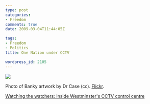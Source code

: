 ```yaml
---
type: post
categories:
- Freedom
comments: true
date: 2009-03-04T11:44:05Z

tags:
- Freedom
- Politics
title: One Nation under CCTV

wordpress_id: 2105
---
```


[![](http://farm4.static.flickr.com/3202/2961154645_ea2332ca50.jpg)](http://flickr.com/photos/justin_case/2961154645/)

Photo of Banky artwork by Dr Case (cc). [Flickr](http://flickr.com/photos/justin_case/2961154645/).

[Watching the watchers: Inside Westminster's CCTV control centre
](http://www.guardian.co.uk/uk/video/2009/feb/27/westminster-cctv-control-centre)

